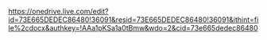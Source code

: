 https://onedrive.live.com/edit?id=73E665DEDEC86480!36091&resid=73E665DEDEC86480!36091&ithint=file%2cdocx&authkey=!AAa1pKSa1a0tBmw&wdo=2&cid=73e665dedec86480